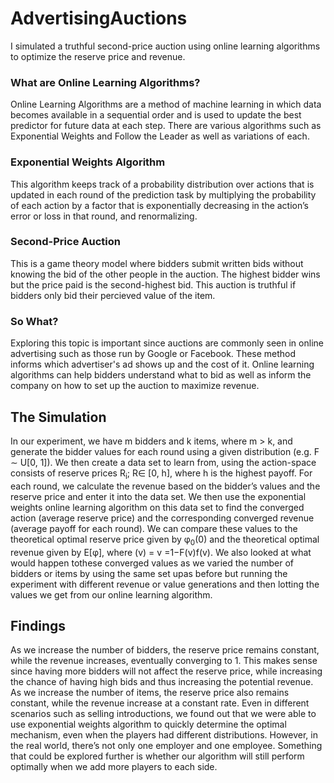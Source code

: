 # AdvertisingAuctions

I simulated a truthful second-price auction using online learning algorithms to optimize the reserve price and revenue. 

### What are Online Learning Algorithms?
Online Learning Algorithms are a method of machine learning in which data becomes available in a sequential order and is used to update the best predictor for future data at each step. There are various algorithms such as Exponential Weights and Follow the Leader as well as variations of each.

### Exponential Weights Algorithm
This algorithm keeps track of a probability distribution over actions that is updated in each round of the prediction task by multiplying the probability of each action by a factor that is exponentially decreasing in the action’s error or loss in that round, and renormalizing.

### Second-Price Auction
This is a game theory model where bidders submit written bids without knowing the bid of the other people in the auction. The highest bidder wins but the price paid is the second-highest bid. This auction is truthful if bidders only bid their percieved value of the item.

### So What?
Exploring this topic is important since auctions are commonly seen in online advertising such as those run by Google or Facebook. These method informs which advertiser's ad shows up and the cost of it. Online learning algorithms can help bidders understand what to bid as well as inform the company on how to set up the auction to maximize revenue.

## The Simulation
In our experiment, we have m bidders and k items, where m > k, and generate the bidder values for each round using a given distribution (e.g. F ∼ U[0, 1]). We then create a data set to learn from, using the action-space consists of reserve prices R<sub>i</sub>; R∈ [0, h], where h is the highest payoff. For each round, we calculate the revenue based on the bidder’s values and the reserve price and enter it into the data set. We then use the exponential weights online learning algorithm on this data set to find the converged action (average reserve price) and the corresponding converged revenue (average payoff for each round). We can compare these values to the theoretical optimal reserve price given by φ<sub>0</sub>(0) and the theoretical optimal revenue given by E[φ], where (v) = v =1−F(v)f(v). We also looked at what would happen tothese converged values as we varied the number of bidders or items by using the same set upas before but running the experiment with different revenue or value generations and then lotting the values we get from our online learning algorithm.

## Findings
As we increase the number of bidders, the reserve price remains constant, while the revenue increases, eventually converging to 1. This makes sense since having more bidders will not affect the reserve price, while increasing the chance of having high bids and thus increasing the potential revenue. As we increase the number of items, the reserve price also remains constant, while the revenue increase at a constant rate. Even in different scenarios such as selling introductions, we found out that we were able to use exponential weights algorithm to quickly determine the optimal mechanism, even when the players had different distributions. However, in the real world, there’s not only one employer and one employee. Something that could be explored further is whether our algorithm will still perform optimally when we add more players to each side.

